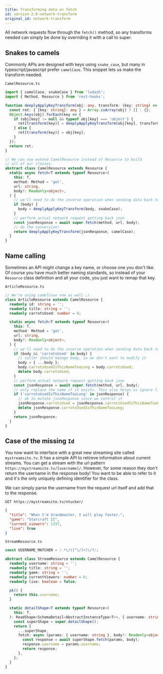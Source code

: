 ```yaml
---
title: Transforming data on fetch
id: version-2.0-network-transform
original_id: network-transform
---
```


All network requests flow through the `fetch()` method, so any transforms needed can simply
be done by overriding it with a call to super.

## Snakes to camels

Commonly APIs are designed with keys using `snake_case`, but many in typescript/javascript
prefer `camelCase`. This snippet lets us make the transform needed.

`CamelResource.ts`

```typescript
import { camelCase, snakeCase } from 'lodash';
import { Method, Resource } from 'rest-hooks';

function deeplyApplyKeyTransform(obj: any, transform: (key: string) => string) {
  const ret: { [key: string]: any } = Array.isArray(obj) ? [] : {};
  Object.keys(obj).forEach(key => {
    if (obj[key] != null && typeof obj[key] === 'object') {
      ret[transform(key)] = deeplyApplyKeyTransform(obj[key], transform);
    } else {
      ret[transform(key)] = obj[key];
    }
  });
  return ret;
}

// We can now extend CamelResource instead of Resource to build
// all of our classes.
abstract class CamelResource extends Resource {
  static async fetch<T extends typeof Resource>(
    this: T,
    method: Method = 'get',
    url: string,
    body?: Readonly<object>,
  ) {
    // we'll need to do the inverse operation when sending data back to the server
    if (body) {
      body = deeplyApplyKeyTransform(body, snakeCase);
    }
    // perform actual network request getting back json
    const jsonResponse = await super.fetch(method, url, body);
    // do the conversion!
    return deeplyApplyKeyTransform(jsonResponse, camelCase);
  }
}
```

## Name calling

Sometimes an API might change a key name, or choose one you don't like. Of course
you have much better naming standards, so instead of your `Resource` class definition
and all your code, you just want to remap that key.

`ArticleResource.ts`

```typescript
// We're using camelCase now as well ;)
class ArticleResource extends CamelResource {
  readonly id: string = '';
  readonly title: string = '';
  readonly carrotsUsed: number = 0;

  static async fetch<T extends typeof Resource>(
    this: T,
    method: Method = 'get',
    url: string,
    body?: Readonly<object>,
  ) {
    // we'll need to do the inverse operation when sending data back to the server
    if (body && 'carrotsUsed' in body) {
      // caller should manage body, so we don't want to modify it
      body = { ...body };
      body.carrotsUsedIsThisNameTooLong = body.carrotsUsed;
      delete body.carrotsUsed;
    }
    // perform actual network request getting back json
    const jsonResponse = await super.fetch(method, url, body);
    // only replace the name if it exists. This also helps us ignore list responses.
    if ('carrotsUsedIsThisNameTooLong' in jsonResponse) {
      // ok to mutate jsonResponse since we control it
      jsonResponse.carrotsUsed = jsonResponse.carrotsUsedIsThisNameTooLong;
      delete jsonResponse.carrotsUsedIsThisNameTooLong;
    }
    return jsonResponse;
  }
}
```

## Case of the missing `Id`

You now want to interface with a great new streaming site called `mystreamsite.tv`. It has
a simple API to retireve information about current streams. You can get a stream with the
url pattern `https://mystreamsite.tv/[username]/`. However, for some reason they don't
return the username in the response body! You want to be able to refer to it and it's
the only uniquely defining identifier for the class.

We can simply parse the username from the request url itself and add that to the
response.

`GET https://mystreamsite.tv/ntucker/`

```json
{
  "title": "When I'm Grandmaster, I will play faster.",
  "game": "Starcraft II",
  "current_viewers": 1337,
  "live": true
}
```

`StreamResource.ts`

```typescript
const USERNAME_MATCHER = /.*\/([^\/]+)\/?/;

abstract class StreamResource extends CamelResource {
  readonly username: string = '';
  readonly title: string = '';
  readonly game: string = '';
  readonly currentViewers: number = 0;
  readonly live: boolean = false;

  pk() {
    return this.username;
  }

  static detailShape<T extends typeof Resource>(
    this: T,
  ): ReadShape<SchemaDetail<AbstractInstanceType<T>>, { username: string }> {
    const superShape = super.detailShape();
    return {
      ...superShape,
      fetch: async (params: { username: string }, body?: Readonly<object>) => {
        const response = await superShape.fetch(params, body);
        response.username = params.username;
        return response;
      },
    };
  }
}
```
